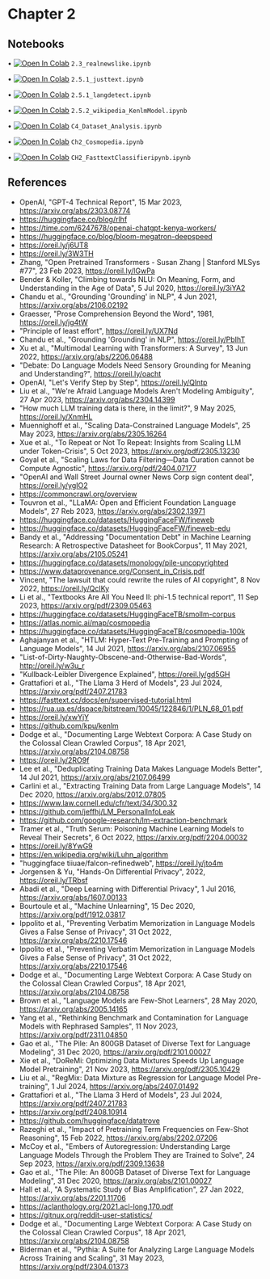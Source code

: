 # Chapter 2

## Notebooks

• [![Open In Colab](https://colab.research.google.com/assets/colab-badge.svg)](https://colab.research.google.com/github/your-repo/designing-llm-apps/blob/main/Chapter02/2.3_realnewslike.ipynb) `2.3_realnewslike.ipynb`

• [![Open In Colab](https://colab.research.google.com/assets/colab-badge.svg)](https://colab.research.google.com/github/your-repo/designing-llm-apps/blob/main/Chapter02/2.5.1_justtext.ipynb) `2.5.1_justtext.ipynb`

• [![Open In Colab](https://colab.research.google.com/assets/colab-badge.svg)](https://colab.research.google.com/github/your-repo/designing-llm-apps/blob/main/Chapter02/2.5.1_langdetect.ipynb) `2.5.1_langdetect.ipynb`

• [![Open In Colab](https://colab.research.google.com/assets/colab-badge.svg)](https://colab.research.google.com/github/your-repo/designing-llm-apps/blob/main/Chapter02/2.5.2_wikipedia_KenlmModel.ipynb) `2.5.2_wikipedia_KenlmModel.ipynb`

• [![Open In Colab](https://colab.research.google.com/assets/colab-badge.svg)](https://colab.research.google.com/github/your-repo/designing-llm-apps/blob/main/Chapter02/C4_Dataset_Analysis.ipynb) `C4_Dataset_Analysis.ipynb`

• [![Open In Colab](https://colab.research.google.com/assets/colab-badge.svg)](https://colab.research.google.com/github/your-repo/designing-llm-apps/blob/main/Chapter02/Ch2_Cosmopedia.ipynb) `Ch2_Cosmopedia.ipynb`

• [![Open In Colab](https://colab.research.google.com/assets/colab-badge.svg)](https://colab.research.google.com/github/your-repo/designing-llm-apps/blob/main/Chapter02/CH2_FasttextClassifieripynb.ipynb) `CH2_FasttextClassifieripynb.ipynb`

## References

* OpenAI, "GPT-4 Technical Report", 15 Mar 2023, https://arxiv.org/abs/2303.08774
* https://huggingface.co/blog/rlhf
* https://time.com/6247678/openai-chatgpt-kenya-workers/
* https://huggingface.co/blog/bloom-megatron-deepspeed
* https://oreil.ly/j6UT8
* https://oreil.ly/3W3TH
* Zhang, "Open Pretrained Transformers - Susan Zhang | Stanford MLSys #77", 23 Feb 2023, https://oreil.ly/lGwPa
* Bender & Koller, "Climbing towards NLU: On Meaning, Form, and Understanding in the Age of Data", 5 Jul 2020, https://oreil.ly/3iYA2
* Chandu et al., "Grounding 'Grounding' in NLP", 4 Jun 2021, https://arxiv.org/abs/2106.02192
* Graesser, "Prose Comprehension Beyond the Word", 1981, https://oreil.ly/jg4tW 
* "Principle of least effort", https://oreil.ly/UX7Nd 
* Chandu et al., "Grounding 'Grounding' in NLP", https://oreil.ly/PbIhT 
* Xu et al., "Multimodal Learning with Transformers: A Survey", 13 Jun 2022, https://arxiv.org/abs/2206.06488 
* "Debate: Do Language Models Need Sensory Grounding for Meaning and Understanding?", https://oreil.ly/oacht
* OpenAI, "Let's Verify Step by Step", https://oreil.ly/Qlntp
* Liu et al., "We're Afraid Language Models Aren't Modeling Ambiguity", 27 Apr 2023, https://arxiv.org/abs/2304.14399 
* "How much LLM training data is there, in the limit?", 9 May 2025, https://oreil.ly/XnmHL
* Muennighoff et al., "Scaling Data-Constrained Language Models", 25 May 2023, https://arxiv.org/abs/2305.16264 
* Xue et al., "To Repeat or Not To Repeat: Insights from Scaling LLM under Token-Crisis", 5 Oct 2023, https://arxiv.org/pdf/2305.13230 
* Goyal et al., "Scaling Laws for Data Filtering—Data Curation cannot be Compute Agnostic", https://arxiv.org/pdf/2404.07177 
* "OpenAI and Wall Street Journal owner News Corp sign content deal", https://oreil.ly/ygIO2
* https://commoncrawl.org/overview
* Touvron et al., "LLaMA: Open and Efficient Foundation Language Models", 27 Reb 2023, https://arxiv.org/abs/2302.13971
* https://huggingface.co/datasets/HuggingFaceFW/fineweb
* https://huggingface.co/datasets/HuggingFaceFW/fineweb-edu
* Bandy et al., "Addressing "Documentation Debt" in Machine Learning Research: A Retrospective Datasheet for BookCorpus", 11 May 2021, https://arxiv.org/abs/2105.05241
* https://huggingface.co/datasets/monology/pile-uncopyrighted
* https://www.dataprovenance.org/Consent_in_Crisis.pdf
* Vincent, "The lawsuit that could rewrite the rules of AI copyright", 8 Nov 2022, https://oreil.ly/QcIKy
* Li et al., "Textbooks Are All You Need II: phi-1.5 technical report", 11 Sep 2023, https://arxiv.org/pdf/2309.05463
* https://huggingface.co/datasets/HuggingFaceTB/smollm-corpus
* https://atlas.nomic.ai/map/cosmopedia
* https://huggingface.co/datasets/HuggingFaceTB/cosmopedia-100k
* Aghajanyan et al., "HTLM: Hyper-Text Pre-Training and Prompting of Language Models", 14 Jul 2021, https://arxiv.org/abs/2107.06955
* "List-of-Dirty-Naughty-Obscene-and-Otherwise-Bad-Words", http://oreil.ly/w3u_r 
* "Kullback-Leibler Divergence Explained", https://oreil.ly/gd5GH
* Grattafiori et al., "The Llama 3 Herd of Models", 23 Jul 2024, https://arxiv.org/pdf/2407.21783
* https://fasttext.cc/docs/en/supervised-tutorial.html
* https://rua.ua.es/dspace/bitstream/10045/122846/1/PLN_68_01.pdf
* https://oreil.ly/xwYjY
* https://github.com/kpu/kenlm
* Dodge et al., "Documenting Large Webtext Corpora: A Case Study on the Colossal Clean Crawled Corpus", 18 Apr 2021, https://arxiv.org/abs/2104.08758
* https://oreil.ly/2RO9f
* Lee et al., "Deduplicating Training Data Makes Language Models Better", 14 Jul 2021, https://arxiv.org/abs/2107.06499
* Carlini et al., "Extracting Training Data from Large Language Models", 14 Dec 2020, https://arxiv.org/abs/2012.07805
* https://www.law.cornell.edu/cfr/text/34/300.32
* https://github.com/jeffhj/LM_PersonalInfoLeak
* https://github.com/google-research/lm-extraction-benchmark
* Tramer et al., "Truth Serum: Poisoning Machine Learning Models to Reveal Their Secrets", 6 Oct 2022, https://arxiv.org/pdf/2204.00032
* https://oreil.ly/8YwG9
* https://en.wikipedia.org/wiki/Luhn_algorithm
* "huggingface  tiiuae/falcon-refinedweb", https://oreil.ly/jto4m
* Jorgensen & Yu, "Hands-On Differential Privacy", 2022, https://oreil.ly/TRbsf
* Abadi et al., "Deep Learning with Differential Privacy", 1 Jul 2016, https://arxiv.org/abs/1607.00133
* Bourtoule et al., "Machine Unlearning", 15 Dec 2020, https://arxiv.org/pdf/1912.03817
* Ippolito et al., "Preventing Verbatim Memorization in Language Models Gives a False Sense of Privacy", 31 Oct 2022, https://arxiv.org/abs/2210.17546
* Ippolito et al., "Preventing Verbatim Memorization in Language Models Gives a False Sense of Privacy", 31 Oct 2022, https://arxiv.org/abs/2210.17546
* Dodge et al., "Documenting Large Webtext Corpora: A Case Study on the Colossal Clean Crawled Corpus", 18 Apr 2021, https://arxiv.org/abs/2104.08758
* Brown et al., "Language Models are Few-Shot Learners", 28 May 2020, https://arxiv.org/abs/2005.14165
* Yang et al., "Rethinking Benchmark and Contamination for Language Models with Rephrased Samples", 11 Nov 2023, https://arxiv.org/pdf/2311.04850
* Gao et al., "The Pile: An 800GB Dataset of Diverse Text for Language Modeling", 31 Dec 2020, https://arxiv.org/pdf/2101.00027
* Xie et al., "DoReMi: Optimizing Data Mixtures Speeds Up Language Model Pretraining", 21 Nov 2023, https://arxiv.org/pdf/2305.10429
* Liu et al., "RegMix: Data Mixture as Regression for Language Model Pre-training", 1 Jul 2024, https://arxiv.org/abs/2407.01492
* Grattafiori et al., "The Llama 3 Herd of Models", 23 Jul 2024, https://arxiv.org/pdf/2407.21783
* https://arxiv.org/pdf/2408.10914
* https://github.com/huggingface/datatrove
* Razeghi et al., "Impact of Pretraining Term Frequencies on Few-Shot Reasoning", 15 Feb 2022, https://arxiv.org/abs/2202.07206
* McCoy et al., "Embers of Autoregression: Understanding Large Language Models Through the Problem They are Trained to Solve", 24 Sep 2023, https://arxiv.org/pdf/2309.13638
* Gao et al., "The Pile: An 800GB Dataset of Diverse Text for Language Modeling", 31 Dec 2020, https://arxiv.org/abs/2101.00027
* Hall et al., "A Systematic Study of Bias Amplification", 27 Jan 2022, https://arxiv.org/abs/2201.11706
* https://aclanthology.org/2021.acl-long.170.pdf
* https://gitnux.org/reddit-user-statistics/
* Dodge et al., "Documenting Large Webtext Corpora: A Case Study on the Colossal Clean Crawled Corpus", 18 Apr 2021, https://arxiv.org/abs/2104.08758
* Biderman et al., "Pythia: A Suite for Analyzing Large Language Models Across Training and Scaling", 31 May 2023, https://arxiv.org/pdf/2304.01373